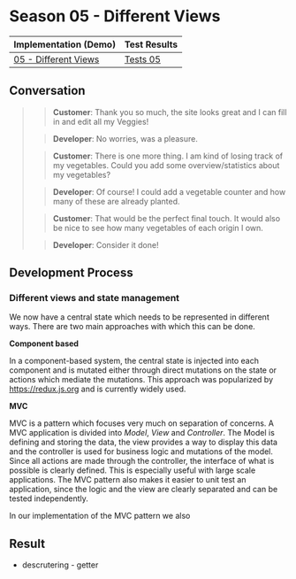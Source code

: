 # Season 05 - Different Views

| Implementation (Demo)             | Test Results           |
| --------------------------------- | ---------------------- |
| [05 - Different Views](demo.html) | [Tests 05](tests.html) |

## Conversation

> > **Customer**: Thank you so much, the site looks great and I can fill in and edit all my Veggies!
>
> > **Developer**: No worries, was a pleasure.
>
> > **Customer**: There is one more thing. I am kind of losing track of my vegetables. Could you add some overview/statistics about my vegetables?
>
> > **Developer**: Of course! I could add a vegetable counter and how many of these are already planted.
>
> > **Customer**: That would be the perfect final touch. It would also be nice to see how many vegetables of each origin I own.
>
> > **Developer**: Consider it done!

## Development Process

### Different views and state management

We now have a central state which needs to be represented in different ways.
There are two main approaches with which this can be done.

**Component based**

In a component-based system, the central state is injected into each component and is mutated either through direct mutations on the state or actions which mediate the mutations. This approach was popularized by https://redux.js.org and is currently widely used.

**MVC**

MVC is a pattern which focuses very much on separation of concerns. A MVC application is divided into _Model_, _View_ and _Controller_. The Model is defining and storing the data, the view provides a way to display this data and the controller is used for business logic and mutations of the model. Since all actions are made through the controller, the interface of what is possible is clearly defined. This is especially useful with large scale applications. The MVC pattern also makes it easier to unit test an application, since the logic and the view are clearly separated and can be tested independently.

In our implementation of the MVC pattern we also

## Result

- descrutering - getter
